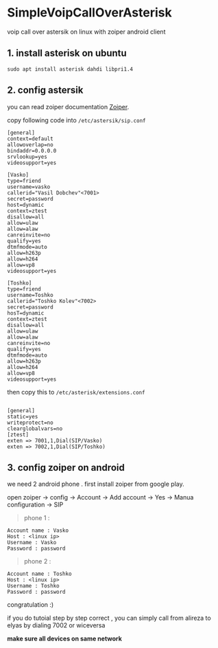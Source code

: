 # SimpleVoipCallOverAsterisk
voip call over astersik on linux with zoiper android client

## 1. install asterisk on ubuntu
``` sudo apt install asterisk dahdi libpri1.4 ```



## 2. config astersik 
you can read zoiper documentation  [Zoiper](https://www.zoiper.com/downloads/documentation/How_to_place_video_calls_with_Zoiper3.pdf).




copy following code into ```/etc/astersik/sip.conf```
```
[general]
context=default
allowoverlap=no
bindaddr=0.0.0.0
srvlookup=yes
videosupport=yes

[Vasko]
type=friend
username=vasko
callerid="Vasil Dobchev"<7001>
secret=password
host=dynamic
context=ztest
disallow=all
allow=ulaw
allow=alaw
canreinvite=no
qualify=yes
dtmfmode=auto
allow=h263p
allow=h264
allow=vp8
videosupport=yes

[Toshko]
type=friend
username=Toshko
callerid="Toshko Kolev"<7002>
secret=password
hosT=dynamic
context=ztest
disallow=all
allow=ulaw
allow=alaw
canreinvite=no
qualify=yes
dtmfmode=auto
allow=h263p
allow=h264
allow=vp8
videosupport=yes

```


then copy this to ``` /etc/asterisk/extensions.conf ```




```

[general]
static=yes
writeprotect=no
clearglobalvars=no
[ztest]
exten => 7001,1,Dial(SIP/Vasko)  
exten => 7002,1,Dial(SIP/Toshko)
```

## 3. config zoiper on android
we need 2 android phone  . first install zoiper from google play.


open zoiper -> config -> Account -> Add account -> Yes -> Manua configuration -> SIP 

>phone 1 : 
```
Account name : Vasko
Host : <linux ip>
Username : Vasko
Password : password
```



>phone 2 : 
```
Account name : Toshko
Host : <linux ip>
Username : Toshko
Password : password
```

congratulation :)
 
 if you do tutoial step by step correct , you can simply call from alireza to elyas by dialing 7002 or wiceversa

**make sure all devices on same network**
